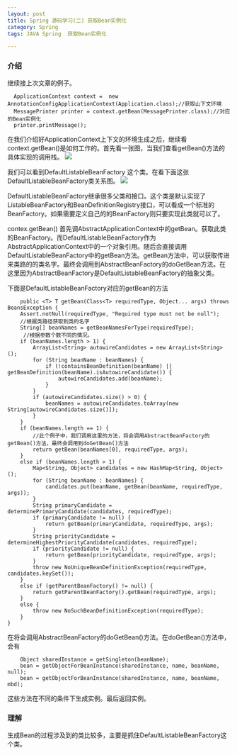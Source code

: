 ```yaml
---
layout: post
title: Spring 源码学习(二) 获取Bean实例化
category: Spring
tags: JAVA Spring  获取Bean实例化

---
```


### 介绍

继续接上次文章的例子。

      ApplicationContext context =  new AnnotationConfigApplicationContext(Application.class);//获取山下文环境
      MessagePrinter printer = context.getBean(MessagePrinter.class);//对应的Bean实例化
      printer.printMessage();

在我们介绍好ApplicationContext上下文的环境生成之后，继续看context.getBean()是如何工作的。首先看一张图，当我们查看getBean()方法的具体实现的调用栈。
![](http://7x00ae.com1.z0.glb.clouddn.com/getBean%E7%9A%84%E8%B0%83%E7%94%A8%E6%A0%88.png)

我们可以看到DefaultListableBeanFactory 这个类。在看下面这张DefaultListableBeanFactory类关系图。
![](http://7x00ae.com1.z0.glb.clouddn.com/DefaultListableBeanFactory%E7%B1%BB%E5%85%B3%E7%B3%BB%E5%9B%BE.png)


DefaultListableBeanFactory继承很多父类和接口。这个类是默认实现了ListableBeanFactory和BeanDefinitionRegistry接口，可以看成一个标准的BeanFactory。如果需要定义自己的的BeanFactory则只要实现此类就可以了。

contex.getBean() 首先调AbstractApplicationContext中的getBean。获取此类的BeanFactory。而DefaultListableBeanFactory作为AbstractApplicationContext中的一个对象引用。随后会直接调用DefaultListableBeanFactory中的getBean方法。getBean方法中，可以获取传进来类路的的类名字。最终会调用到AbstractBeanFactory的doGetBean方法。在这里因为AbstractBeanFactory是DefaultListableBeanFactory的抽象父类。

下面是DefaultListableBeanFactory对应的getBean的方法


		public <T> T getBean(Class<T> requiredType, Object... args) throws BeansException {
		Assert.notNull(requiredType, "Required type must not be null");
		//根据类路径获取到类的名字
		String[] beanNames = getBeanNamesForType(requiredType);
         //根据参数个数不同的情况。
		if (beanNames.length > 1) {
			ArrayList<String> autowireCandidates = new ArrayList<String>();
			for (String beanName : beanNames) {
				if (!containsBeanDefinition(beanName) || getBeanDefinition(beanName).isAutowireCandidate()) {
					autowireCandidates.add(beanName);
				}
			}
			if (autowireCandidates.size() > 0) {
				beanNames = autowireCandidates.toArray(new String[autowireCandidates.size()]);
			}
		}
		if (beanNames.length == 1) {
 			//此个例子中，我们调用这里的方法，将会调用AbstractBeanFactory的getBean()方法，最终会调用到doGetBean()方法
			return getBean(beanNames[0], requiredType, args);
		}
		else if (beanNames.length > 1) {
			Map<String, Object> candidates = new HashMap<String, Object>();
			for (String beanName : beanNames) {
				candidates.put(beanName, getBean(beanName, requiredType, args));
			}
			String primaryCandidate = determinePrimaryCandidate(candidates, requiredType);
			if (primaryCandidate != null) {
				return getBean(primaryCandidate, requiredType, args);
			}
			String priorityCandidate = determineHighestPriorityCandidate(candidates, requiredType);
			if (priorityCandidate != null) {
				return getBean(priorityCandidate, requiredType, args);
			}
			throw new NoUniqueBeanDefinitionException(requiredType, candidates.keySet());
		}
		else if (getParentBeanFactory() != null) {
			return getParentBeanFactory().getBean(requiredType, args);
		}
		else {
			throw new NoSuchBeanDefinitionException(requiredType);
		}
	}



在将会调用AbstractBeanFactory的doGetBean()方法。在doGetBean()方法中，会有

		Object sharedInstance = getSingleton(beanName);
		bean = getObjectForBeanInstance(sharedInstance, name, beanName, null);
		bean = getObjectForBeanInstance(sharedInstance, name, beanName, mbd);
这些方法在不同的条件下生成实例。最后返回实例。

### 理解

生成Bean的过程涉及到的类比较多，主要是抓住DefaultListableBeanFactory这个类。